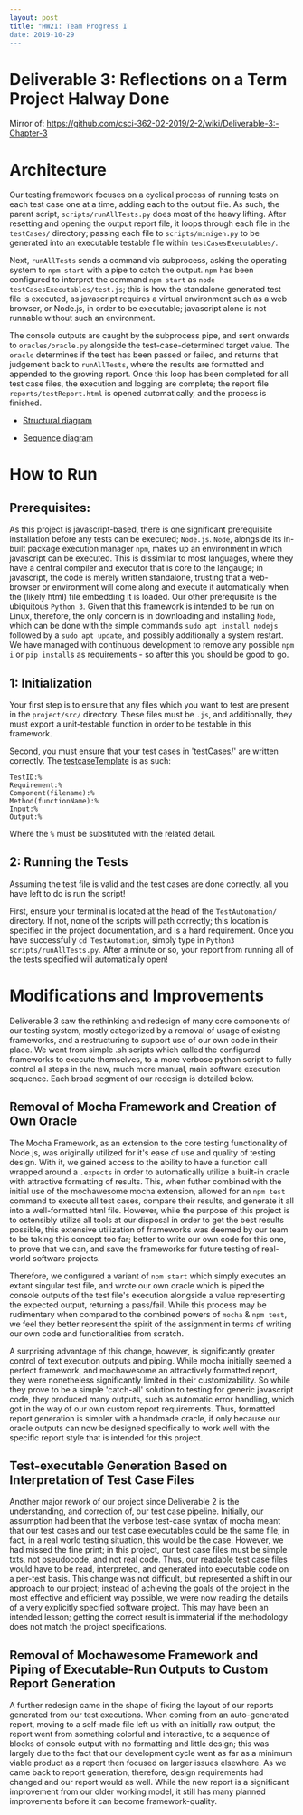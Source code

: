 ```yaml
---
layout: post
title: "HW21: Team Progress I
date: 2019-10-29
---
```


# Deliverable 3: Reflections on a Term Project Halway Done
Mirror of: <https://github.com/csci-362-02-2019/2-2/wiki/Deliverable-3:-Chapter-3>

# Architecture
Our testing framework focuses on a cyclical process of running tests on each test case one at a time, adding each to the output file. As such, the parent script, `scripts/runAllTests.py` does most of the heavy lifting. After resetting and opening the output report file, it loops through each file in the `testCases/` directory; passing each file to `scripts/minigen.py` to be generated into an executable testable file within `testCasesExecutables/`. 

Next, `runAllTests` sends a command via subprocess, asking the operating system to `npm start` with a pipe to catch the output. `npm` has been configured to interpret the command `npm start` as `node testCasesExecutables/test.js`; this is how the standalone generated test file is executed, as javascript requires a virtual environment such as a web browser, or Node.js, in order to be executable; javascript alone is not runnable without such an environment. 

The console outputs are caught by the subprocess pipe, and sent onwards to `oracles/oracle.py` alongside the test-case-determined target value. The `oracle` determines if the test has been passed or failed, and returns that judgement back to `runAllTests`, where the results are formatted and appended to the growing report. Once this loop has been completed for all test case files, the execution and logging are complete; the report file `reports/testReport.html` is opened automatically, and the process is finished.

* [Structural diagram](https://drive.google.com/file/d/1Kda91nSBV3UiBmqgfdozHWff01Tq5Jv3/view?usp=sharing)  

* [Sequence diagram](https://drive.google.com/file/d/1a3yII-hZ_kZL-KzkNQeHopDB8DSYF_bl/view?usp=sharing)  

# How to Run
## Prerequisites:
As this project is javascript-based, there is one significant prerequisite installation before any tests can be executed; `Node.js`. `Node`, alongside its in-built package execution manager `npm`, makes up an environment in which javascript can be executed. This is dissimilar to most languages, where they have a central compiler and executor that is core to the langauge; in javascript, the code is merely written standalone, trusting that a web-browser or environment will come along and execute it automatically when the (likely html) file embedding it is loaded. Our other prerequisite is the ubiquitous `Python 3`. Given that this framework is intended to be run on Linux, therefore, the only concern is in downloading and installing `Node`, which can be done with the simple commands `sudo apt install nodejs` followed by a `sudo apt update`, and possibly additionally a system restart. We have managed with continuous development to remove any possible `npm i` or `pip install`s as requirements - so after this you should be good to go.

## 1: Initialization
Your first step is to ensure that any files which you want to test are present in the `project/src/` directory. These files must be `.js`, and additionally, they must export a unit-testable function in order to be testable in this framework.

Second, you must ensure that your test cases in 'testCases/' are written correctly. The [testcaseTemplate](https://github.com/csci-362-02-2019/2-2/blob/master/TestAutomation/scripts/testcaseTemplate) is as such:

`TestID:%`  
`Requirement:%`  
`Component(filename):%`  
`Method(functionName):%`  
`Input:%`  
`Output:%`  

Where the `%` must be substituted with the related detail.

## 2: Running the Tests
Assuming the test file is valid and the test cases are done correctly, all you have left to do is run the script!

First, ensure your terminal is located at the head of the `TestAutomation/` directory. If not, none of the scripts will path correctly; this location is specified in the project documentation, and is a hard requirement. Once you have successfully `cd TestAutomation`, simply type in `Python3 scripts/runAllTests.py`. After a minute or so, your report from running all of the tests specified will automatically open!

# Modifications and Improvements
Deliverable 3 saw the rethinking and redesign of many core components of our testing system, mostly categorized by a removal of usage of existing frameworks, and a restructuring to support use of our own code in their place. We went from simple .sh scripts which called the configured frameworks to execute themselves, to a more verbose python script to fully control all steps in the new, much more manual, main software execution sequence. Each broad segment of our redesign is detailed below.

## Removal of Mocha Framework and Creation of Own Oracle

The Mocha Framework, as an extension to the core testing functionality of Node.js, was originally utilized for it's ease of use and quality of testing design. With it, we gained access to the ability to have a function call wrapped around a `.expects` in order to automatically utilize a built-in oracle with attractive formatting of results. This, when futher combined with the initial use of the mochawesome mocha extension, allowed for an `npm test` command to execute all test cases, compare their results, and generate it all into a well-formatted html file. However, while the purpose of this project is to ostensibly utilize all tools at our disposal in order to get the best results possible, this extensive utilization of frameworks was deemed by our team to be taking this concept too far; better to write our own code for this one, to prove that we can, and save the frameworks for future testing of real-world software projects. 

Therefore, we configured a variant of `npm start` which simply executes an extant singular test file, and wrote our own oracle which is piped the console outputs of the test file's execution alongside a value representing the expected output, returning a pass/fail. While this process may be rudimentary when compared to the combined powers of `mocha` & `npm test`, we feel they better represent the spirit of the assignment in terms of writing our own code and functionalities from scratch.

A surprising advantage of this change, however, is significantly greater control of text execution outputs and piping. While mocha initially seemed a perfect framework, and mochawesome an attractively formatted report, they were nonetheless significantly limited in their customizability. So while they prove to be a simple 'catch-all' solution to testing for generic javascript code, they produced many outputs, such as automatic error handling, which got in the way of our own custom report requirements. Thus, formatted report generation is simpler with a handmade oracle, if only because our oracle outputs can now be designed specifically to work well with the specific report style that is intended for this project.

## Test-executable Generation Based on Interpretation of Test Case Files

Another major rework of our project since Deliverable 2 is the understanding, and correction of, our test case pipeline. Initially, our assumption had been that the verbose test-case syntax of mocha meant that our test cases and our test case executables could be the same file; in fact, in a real world testing situation, this would be the case. However, we had missed the fine print; in this project, our test case files must be simple txts, not pseudocode, and not real code. Thus, our readable test case files would have to be read, interpreted, and generated into executable code on a per-test basis. This change was not difficult, but represented a shift in our approach to our project; instead of achieving the goals of the project in the most effective and efficient way possible, we were now reading the details of a very explicitly specified software project. This may have been an intended lesson; getting the correct result is immaterial if the methodology does not match the project specifications.

## Removal of Mochawesome Framework and Piping of Executable-Run Outputs to Custom Report Generation

A further redesign came in the shape of fixing the layout of our reports generated from our test executions. When coming from an auto-generated report, moving to a self-made file left us with an initially raw output; the report went from something colorful and interactive, to a sequence of blocks of console output with no formatting and little design; this was largely due to the fact that our development cycle went as far as a minimum viable product as a report then focused on larger issues elsewhere. As we came back to report generation, therefore, design requirements had changed and our report would as well. While the new report is a significant improvement from our older working model, it still has many planned improvements before it can become framework-quality.
